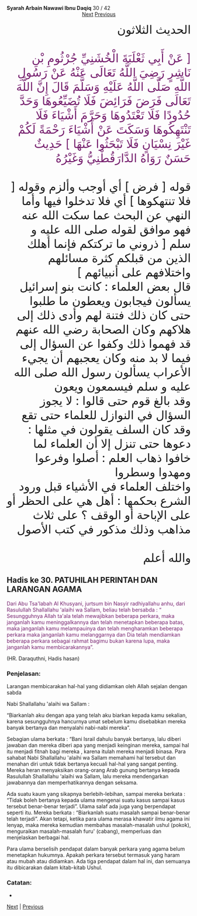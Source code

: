 <tr><td align=center><b>Syarah Arbain Nawawi Ibnu Daqiq</b> 30 / 42<br></td></tr><tr><td valign=top><center><a href='31'>Next</a>   <a href='29'>Previous</a></center><section class='nass'><p lang='ar' dir='rtl' align=right><font size=6> الحديث الثلاثون <br />
<br />
<font color="#77216F">[ عَنْ أَبِي ثَعْلَبَةَ الْخُشَنِيِّ جُرْثُومِ بْنِ نَاشِرٍ رَضِيَ اللَّهُ تَعَالَى عَنْهُ عَنْ رَسُولِ اللَّهِ صَلَّى اللَّهُ عَلَيْهِ وَسَلَّمَ قَالَ إِنَّ اللَّهَ تَعَالَى فَرَضَ فَرَائِضَ فَلَا تُضَيِّعُوهَا وَحَدَّ حُدُودًا فَلَا تَعْتَدُوهَا وَحَرَّمَ أَشْيَاءَ فَلَا تَنْتَهِكُوهَا وَسَكَتَ عَنْ أَشْيَاءَ رَحْمَةً لَكُمْ غَيْرَ نِسْيَانٍ فَلَا تَبْحَثُوا عَنْهَا ] حَدِيثٌ حَسَنٌ رَوَاهُ الدَّارَقُطْنِيُّ وَغَيْرُهُ 

</font>
<br />
<br />
قوله [ فرض ] أي أوجب وألزم وقوله [ فلا تنتهكوها ] أي فلا تدخلوا فيها وأما النهي عن البحث عما سكت الله عنه فهو موافق لقوله صلى الله عليه و سلم [ ذروني ما تركتكم فإنما أهلك الذين من قبلكم كثرة مسائلهم واختلافهم على أنبيائهم ] <br />
قال بعض العلماء : كانت بنو إسرائيل يسألون فيجابون ويعطون ما طلبوا حتى كان ذلك فتنة لهم وأدى ذلك إلى هلاكهم وكان الصحابة رضي الله عنهم قد فهموا ذلك وكفوا عن السؤال إلى فيما لا بد منه وكان يعجبهم أن يجيء الأعراب يسألون رسول الله صلى الله عليه و سلم فيسمعون ويعون <br />
وقد بالغ قوم حتى قالوا : لا يجوز السؤال في النوازل للعلماء حتى تقع وقد كان السلف يقولون في مثلها : دعوها حتى تنزل إلا أن العلماء لما خافوا ذهاب العلم : أصلوا وفرعوا ومهدوا وسطروا <br />
واختلف العلماء في الأشياء قبل ورود الشرع بحكمها : أهل هي على الحظر أو على الإباحة أو الوقف ؟ على ثلاث مذاهب وذلك مذكور في كتب الأصول <br />
<br />
والله أعلم <br />
</font></p></section>

<div markdown="1">

## Hadis ke 30. PATUHILAH PERINTAH DAN LARANGAN AGAMA

<font color="#77216F">
Dari Abu Tsa'labah Al Khusyani, jurtsum bin Nasyir radhiyallahu anhu, dari Rasulullah Shallallahu 'alaihi wa Sallam, beliau telah bersabda : “ Sesungguhnya Allah ta'ala telah mewajibkan beberapa perkara, maka janganlah kamu meninggalkannya dan telah menetapkan beberapa batas, maka janganlah kamu melampauinya dan telah mengharamkan beberapa perkara maka janganlah kamu melanggarnya dan Dia telah mendiamkan beberapa perkara sebagai rahmat bagimu bukan karena lupa, maka janganlah kamu membicarakannya”.
</font>

(HR. Daraquthni, Hadis hasan)


### Penjelasan:

Larangan membicarakan hal-hal yang didiamkan oleh Allah sejalan dengan sabda

Nabi Shallallahu 'alaihi wa Sallam :

“Biarkanlah aku dengan apa yang telah aku biarkan kepada kamu sekalian, karena sesungguhnya hancurnya umat sebelum kamu disebabkan mereka banyak bertanya dan menyalahi nabi-nabi mereka”.

Sebagian ulama berkata : “Bani Israil dahulu banyak bertanya, lalu diberi jawaban dan mereka diberi apa yang menjadi keinginan mereka, sampai hal itu menjadi fitnah bagi mereka , karena itulah mereka menjadi binasa. Para sahabat Nabi Shallallahu 'alaihi wa Sallam memahami hal tersebut dan menahan diri untuk tidak bertanya kecuali hal-hal yang sangat penting. Mereka heran menyaksikan orang-orang Arab gunung bertanya kepada Rasulullah Shallallahu 'alaihi  wa  Sallam, lalu  mereka mendengarkan jawabannya dan memperhatikannya dengan seksama.

Ada suatu kaum yang sikapnya berlebih-lebihan, sampai mereka berkata : “Tidak boleh bertanya kepada ulama mengenai suatu kasus sampai kasus tersebut benar-benar terjadi”.  Ulama  salaf  ada  juga  yang  berpendapat  seperti  itu.  Mereka  berkata  : “Biarkanlah suatu masalah sampai benar-benar telah terjadi”. Akan tetapi, ketika para ulama merasa khawatir ilmu agama ini lenyap, maka mereka kemudian membahas masalah-masalah   ushul   (pokok),   menguraikan   masalah-masalah   furu'   (cabang), memperluas dan menjelaskan berbagai hal.

Para ulama berselisih pendapat dalam banyak perkara yang agama belum menetapkan hukumnya.   Apakah   perkara   tersebut   termasuk   yang   haram   atau   mubah   atau didiamkan. Ada tiga pendapat dalam hal ini, dan semuanya itu dibicarakan dalam kitab-kitab Ushul.


### Catatan:  
- 
[Next](31) | [Previous](29)
</div>